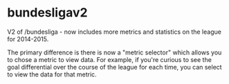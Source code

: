 # bundesligav2
V2 of /bundesliga - now includes more metrics and statistics on the league for 2014-2015.

The primary difference is there is now a "metric selector" which allows you to chose a metric to view data. For example, if you're curious to see the goal differential over the course of the league for each time, you can select to view the data for that metric.

